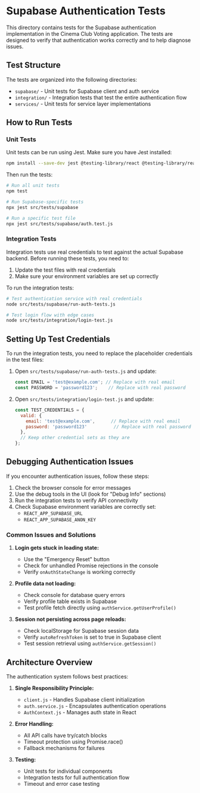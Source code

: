 # Supabase Authentication Tests

This directory contains tests for the Supabase authentication implementation in the Cinema Club Voting application. The tests are designed to verify that authentication works correctly and to help diagnose issues.

## Test Structure

The tests are organized into the following directories:

- `supabase/` - Unit tests for Supabase client and auth service
- `integration/` - Integration tests that test the entire authentication flow
- `services/` - Unit tests for service layer implementations

## How to Run Tests

### Unit Tests

Unit tests can be run using Jest. Make sure you have Jest installed:

```bash
npm install --save-dev jest @testing-library/react @testing-library/react-hooks
```

Then run the tests:

```bash
# Run all unit tests
npm test

# Run Supabase-specific tests
npx jest src/tests/supabase

# Run a specific test file
npx jest src/tests/supabase/auth.test.js
```

### Integration Tests

Integration tests use real credentials to test against the actual Supabase backend. Before running these tests, you need to:

1. Update the test files with real credentials
2. Make sure your environment variables are set up correctly

To run the integration tests:

```bash
# Test authentication service with real credentials
node src/tests/supabase/run-auth-tests.js

# Test login flow with edge cases
node src/tests/integration/login-test.js
```

## Setting Up Test Credentials

To run the integration tests, you need to replace the placeholder credentials in the test files:

1. Open `src/tests/supabase/run-auth-tests.js` and update:
   ```javascript
   const EMAIL = 'test@example.com'; // Replace with real email
   const PASSWORD = 'password123';    // Replace with real password
   ```

2. Open `src/tests/integration/login-test.js` and update:
   ```javascript
   const TEST_CREDENTIALS = {
     valid: {
       email: 'test@example.com',      // Replace with real email
       password: 'password123'          // Replace with real password
     },
     // Keep other credential sets as they are
   };
   ```

## Debugging Authentication Issues

If you encounter authentication issues, follow these steps:

1. Check the browser console for error messages
2. Use the debug tools in the UI (look for "Debug Info" sections)
3. Run the integration tests to verify API connectivity
4. Check Supabase environment variables are correctly set:
   - `REACT_APP_SUPABASE_URL`
   - `REACT_APP_SUPABASE_ANON_KEY`

### Common Issues and Solutions

1. **Login gets stuck in loading state:**
   - Use the "Emergency Reset" button
   - Check for unhandled Promise rejections in the console
   - Verify `onAuthStateChange` is working correctly

2. **Profile data not loading:**
   - Check console for database query errors
   - Verify profile table exists in Supabase
   - Test profile fetch directly using `authService.getUserProfile()`

3. **Session not persisting across page reloads:**
   - Check localStorage for Supabase session data
   - Verify `autoRefreshToken` is set to true in Supabase client
   - Test session retrieval using `authService.getSession()`

## Architecture Overview

The authentication system follows best practices:

1. **Single Responsibility Principle:**
   - `client.js` - Handles Supabase client initialization
   - `auth.service.js` - Encapsulates authentication operations
   - `AuthContext.js` - Manages auth state in React

2. **Error Handling:**
   - All API calls have try/catch blocks
   - Timeout protection using Promise.race()
   - Fallback mechanisms for failures

3. **Testing:**
   - Unit tests for individual components
   - Integration tests for full authentication flow
   - Timeout and error case testing 